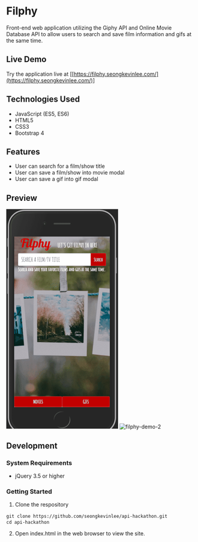 # Filphy
Front-end web application utilizing the Giphy API and Online Movie Database API to allow users to search and save film information and gifs at the same time.

## Live Demo
Try the application live at [[https://filphy.seongkevinlee.com/](https://filphy.seongkevinlee.com/)]

## Technologies Used
* JavaScript (ES5, ES6)
* HTML5
* CSS3
* Bootstrap 4

## Features
* User can search for a film/show title
* User can save a film/show into movie modal
* User can save a gif into gif modal

## Preview
![filphy-demo-1](https://github.com/seongkevinlee/api-hackathon/blob/master/filphy-demo-1.gif?raw=true)
![filphy-demo-2](https://github.com/seongkevinlee/api-hackathon/blob/master/filphy-demo-2.gif?raw=true)

## Development
### System Requirements
* jQuery 3.5 or higher

### Getting Started
1. Clone the respository
```
git clone https://github.com/seongkevinlee/api-hackathon.git
cd api-hackathon
```
2. Open index.html in the web browser to view the site.
